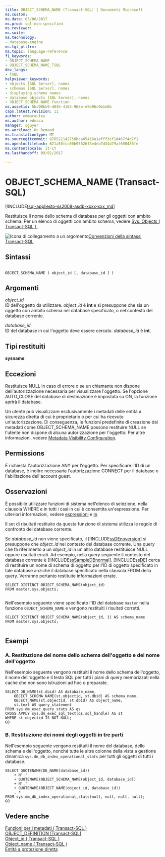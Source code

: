 ```yaml
---
title: OBJECT_SCHEMA_NAME (Transact-SQL) | Documenti Microsoft
ms.custom: 
ms.date: 03/06/2017
ms.prod: sql-non-specified
ms.reviewer: 
ms.suite: 
ms.technology:
- database-engine
ms.tgt_pltfrm: 
ms.topic: language-reference
f1_keywords:
- OBJECT_SCHEMA_NAME
- OBJECT_SCHEMA_NAME_TSQL
dev_langs:
- TSQL
helpviewer_keywords:
- objects [SQL Server], names
- schemas [SQL Server], names
- displaying schema names
- database objects [SQL Server], names
- OBJECT_SCHEMA_NAME function
ms.assetid: 5ba90bb9-d045-4164-963e-e9e96c0b1e8b
caps.latest.revision: 11
author: edmacauley
ms.author: edmaca
manager: cguyer
ms.workload: On Demand
ms.translationtype: MT
ms.sourcegitcommit: 876522142756bca05416a1afff3cf10467f4c7f1
ms.openlocfilehash: 621a58fcc00b95626f3e4eb7d34d79af608436fe
ms.contentlocale: it-it
ms.lasthandoff: 09/01/2017

---
```

# <a name="objectschemaname-transact-sql"></a>OBJECT_SCHEMA_NAME (Transact-SQL)
[!INCLUDE[tsql-appliesto-ss2008-asdb-xxxx-xxx_md](../../includes/tsql-appliesto-ss2008-asdb-xxxx-xxx-md.md)]

  Restituisce il nome dello schema di database per gli oggetti con ambito schema. Per un elenco di oggetti con ambito schema, vedere [Sys. Objects &#40; Transact-SQL &#41; ](../../relational-databases/system-catalog-views/sys-objects-transact-sql.md).  
  
 ![Icona di collegamento a un argomento](../../database-engine/configure-windows/media/topic-link.gif "Icona di collegamento a un argomento")[Convenzioni della sintassi Transact-SQL](../../t-sql/language-elements/transact-sql-syntax-conventions-transact-sql.md)  
  
## <a name="syntax"></a>Sintassi  
  
```  
  
OBJECT_SCHEMA_NAME ( object_id [, database_id ] )  
```  
  
## <a name="arguments"></a>Argomenti  
 *object_id*  
 ID dell'oggetto da utilizzare. *object_id* è **int** e si presuppone che sia un oggetto con ambito schema nel database specificato, o nel contesto del database corrente.  
  
 *database_id*  
 ID del database in cui l'oggetto deve essere cercato. *database_id* è **int**.  
  
## <a name="return-types"></a>Tipi restituiti  
 **sysname**  
  
## <a name="exceptions"></a>Eccezioni  
 Restituisce NULL in caso di errore o se un chiamante non dispone dell'autorizzazione necessaria per visualizzare l'oggetto. Se l'opzione AUTO_CLOSE del database di destinazione è impostata su ON, la funzione aprirà il database.  
  
 Un utente può visualizzare esclusivamente i metadati delle entità a sicurezza diretta di cui è proprietario o per cui ha ricevuto un'autorizzazione. Di conseguenza, le funzioni predefinite di creazione dei metadati come OBJECT_SCHEMA_NAME possono restituire NULL se l'utente non dispone di alcuna autorizzazione per l'oggetto. Per altre informazioni, vedere [Metadata Visibility Configuration](../../relational-databases/security/metadata-visibility-configuration.md).  
  
## <a name="permissions"></a>Permissions  
 È richiesta l'autorizzazione ANY per l'oggetto. Per specificare l'ID di un database, è inoltre necessaria l'autorizzazione CONNECT per il database o l'abilitazione dell'account guest.  
  
## <a name="remarks"></a>Osservazioni  
 È possibile utilizzare funzioni di sistema nell'elenco di selezione, nella clausola WHERE e in tutti i casi in cui è consentita un'espressione. Per ulteriori informazioni, vedere [espressioni](../../t-sql/language-elements/expressions-transact-sql.md) e [in](../../t-sql/queries/where-transact-sql.md).  
  
 Il set di risultati restituito da questa funzione di sistema utilizza le regole di confronto del database corrente.  
  
 Se *database_id* non viene specificato, il [!INCLUDE[ssDEnoversion](../../includes/ssdenoversion-md.md)] si presuppone che *object_id* nel contesto del database corrente. Una query che fa riferimento a un *object_id* in un altro database restituisce NULL oppure risultati errati. Ad esempio, nella query seguente il contesto del database corrente è [!INCLUDE[ssSampleDBnormal](../../includes/sssampledbnormal-md.md)]. [!INCLUDE[ssDE](../../includes/ssde-md.md)] cerca di restituire un nome di schema di oggetto per l'ID di oggetto specificato in tale database anziché il database specificato nella clausola FROM della query. Verranno pertanto restituite informazioni errate.  
  
```  
SELECT DISTINCT OBJECT_SCHEMA_NAME(object_id)  
FROM master.sys.objects;  
  
```  
  
 Nell'esempio seguente viene specificato l'ID del database `master` nella funzione `OBJECT_SCHEMA_NAME` e vengono restituiti i risultati corretti.  
  
```  
SELECT DISTINCT OBJECT_SCHEMA_NAME(object_id, 1) AS schema_name  
FROM master.sys.objects;  
  
```  
  
## <a name="examples"></a>Esempi  
  
### <a name="a-returning-the-object-schema-name-and-object-name"></a>A. Restituzione del nome dello schema dell'oggetto e del nome dell'oggetto  
 Nell'esempio seguente vengono restituiti il nome dello schema dell'oggetto, il nome dell'oggetto e il testo SQL per tutti i piani di query memorizzati nella cache che non sono istruzioni ad hoc o preparate.  
  
```  
SELECT DB_NAME(st.dbid) AS database_name,   
    OBJECT_SCHEMA_NAME(st.objectid, st.dbid) AS schema_name,  
    OBJECT_NAME(st.objectid, st.dbid) AS object_name,   
    st.text AS query_statement  
FROM sys.dm_exec_query_stats AS qs  
CROSS APPLY sys.dm_exec_sql_text(qs.sql_handle) AS st  
WHERE st.objectid IS NOT NULL;  
GO  
```  
  
### <a name="b-returning-three-part-object-names"></a>B. Restituzione dei nomi degli oggetti in tre parti  
 Nell'esempio seguente vengono restituiti il nome del database, dello schema e dell'oggetto, nonché tutte le altre colonne della vista a gestione dinamica `sys.dm_db_index_operational_stats` per tutti gli oggetti di tutti i database.  
  
```  
SELECT QUOTENAME(DB_NAME(database_id))   
    + N'.'   
    + QUOTENAME(OBJECT_SCHEMA_NAME(object_id, database_id))   
    + N'.'   
    + QUOTENAME(OBJECT_NAME(object_id, database_id))  
    , *   
FROM sys.dm_db_index_operational_stats(null, null, null, null);  
GO  
```  
  
## <a name="see-also"></a>Vedere anche  
 [Funzioni per i metadati &#40; Transact-SQL &#41;](../../t-sql/functions/metadata-functions-transact-sql.md)   
 [OBJECT_DEFINITION &#40;Transact-SQL&#41;](../../t-sql/functions/object-definition-transact-sql.md)   
 [Object_id &#40; Transact-SQL &#41;](../../t-sql/functions/object-id-transact-sql.md)   
 [Object_name &#40; Transact-SQL &#41;](../../t-sql/functions/object-name-transact-sql.md)   
 [Entità a protezione diretta](../../relational-databases/security/securables.md)  
  
  


